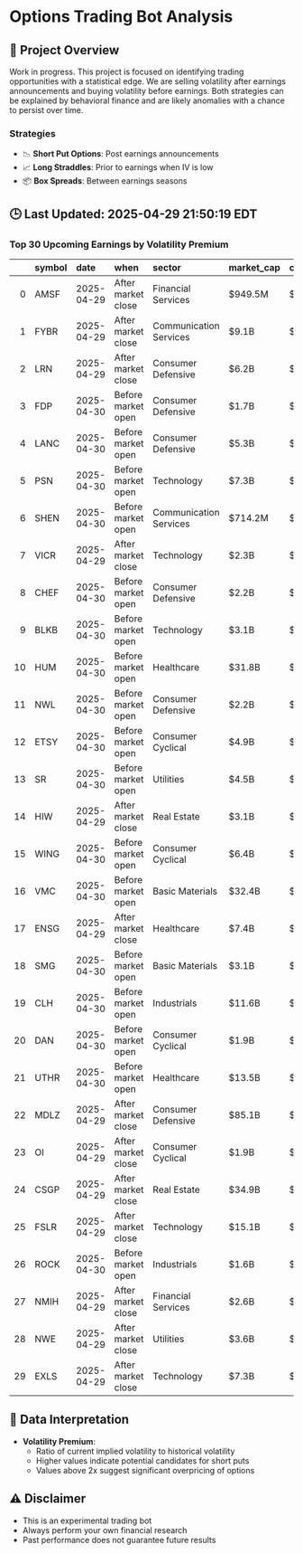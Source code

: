 # Options Trading Bot Analysis

## 🚀 Project Overview
Work in progress. This project is focused on identifying trading opportunities with a statistical edge.
We are selling volatility after earnings announcements and buying volatility before earnings.
Both strategies can be explained by behavioral finance and are likely anomalies with a chance to persist over time.

### Strategies
- 📉 **Short Put Options**: Post earnings announcements
- 📈 **Long Straddles**: Prior to earnings when IV is low
- 📦 **Box Spreads**: Between earnings seasons

## 🕒 Last Updated: 2025-04-29 21:50:19 EDT

### Top 30 Upcoming Earnings by Volatility Premium

|    | symbol   | date       | when               | sector                 | market_cap   | close   | hv_current   | iv_current   | vol_premium   |
|---:|:---------|:-----------|:-------------------|:-----------------------|:-------------|:--------|:-------------|:-------------|:--------------|
|  0 | AMSF     | 2025-04-29 | After market close | Financial Services     | $949.5M      | $49.02  | 25.07%       | 81.95%       | 3.27x         |
|  1 | FYBR     | 2025-04-29 | After market close | Communication Services | $9.1B        | $36.25  | 5.02%        | 15.30%       | 3.05x         |
|  2 | LRN      | 2025-04-29 | After market close | Consumer Defensive     | $6.2B        | $140.86 | 32.76%       | 61.65%       | 1.88x         |
|  3 | FDP      | 2025-04-30 | Before market open | Consumer Defensive     | $1.7B        | $34.49  | 23.42%       | 38.52%       | 1.64x         |
|  4 | LANC     | 2025-04-30 | Before market open | Consumer Defensive     | $5.3B        | $189.71 | 23.74%       | 36.37%       | 1.53x         |
|  5 | PSN      | 2025-04-30 | Before market open | Technology             | $7.3B        | $68.32  | 36.44%       | 52.79%       | 1.45x         |
|  6 | SHEN     | 2025-04-30 | Before market open | Communication Services | $714.2M      | $12.83  | 34.47%       | 48.94%       | 1.42x         |
|  7 | VICR     | 2025-04-29 | After market close | Technology             | $2.3B        | $51.53  | 66.82%       | 87.21%       | 1.31x         |
|  8 | CHEF     | 2025-04-30 | Before market open | Consumer Defensive     | $2.2B        | $53.08  | 39.31%       | 50.45%       | 1.28x         |
|  9 | BLKB     | 2025-04-30 | Before market open | Technology             | $3.1B        | $63.85  | 27.21%       | 32.83%       | 1.21x         |
| 10 | HUM      | 2025-04-30 | Before market open | Healthcare             | $31.8B       | $263.20 | 53.18%       | 63.93%       | 1.20x         |
| 11 | NWL      | 2025-04-30 | Before market open | Consumer Defensive     | $2.2B        | $5.11   | 81.00%       | 96.93%       | 1.20x         |
| 12 | ETSY     | 2025-04-30 | Before market open | Consumer Cyclical      | $4.9B        | $45.88  | 50.57%       | 59.05%       | 1.17x         |
| 13 | SR       | 2025-04-30 | Before market open | Utilities              | $4.5B        | $77.39  | 19.09%       | 22.28%       | 1.17x         |
| 14 | HIW      | 2025-04-29 | After market close | Real Estate            | $3.1B        | $28.41  | 38.09%       | 43.91%       | 1.15x         |
| 15 | WING     | 2025-04-30 | Before market open | Consumer Cyclical      | $6.4B        | $224.67 | 53.59%       | 60.31%       | 1.13x         |
| 16 | VMC      | 2025-04-30 | Before market open | Basic Materials        | $32.4B       | $245.39 | 31.14%       | 34.52%       | 1.11x         |
| 17 | ENSG     | 2025-04-29 | After market close | Healthcare             | $7.4B        | $127.07 | 32.74%       | 35.71%       | 1.09x         |
| 18 | SMG      | 2025-04-30 | Before market open | Basic Materials        | $3.1B        | $53.72  | 56.90%       | 61.94%       | 1.09x         |
| 19 | CLH      | 2025-04-30 | Before market open | Industrials            | $11.6B       | $212.63 | 36.52%       | 39.69%       | 1.09x         |
| 20 | DAN      | 2025-04-30 | Before market open | Consumer Cyclical      | $1.9B        | $12.90  | 82.26%       | 89.00%       | 1.08x         |
| 21 | UTHR     | 2025-04-30 | Before market open | Healthcare             | $13.5B       | $297.04 | 37.15%       | 40.10%       | 1.08x         |
| 22 | MDLZ     | 2025-04-29 | After market close | Consumer Defensive     | $85.1B       | $65.10  | 24.90%       | 26.69%       | 1.07x         |
| 23 | OI       | 2025-04-29 | After market close | Consumer Cyclical      | $1.9B        | $11.97  | 53.62%       | 56.73%       | 1.06x         |
| 24 | CSGP     | 2025-04-29 | After market close | Real Estate            | $34.9B       | $81.74  | 42.59%       | 43.94%       | 1.03x         |
| 25 | FSLR     | 2025-04-29 | After market close | Technology             | $15.1B       | $140.73 | 64.05%       | 64.88%       | 1.01x         |
| 26 | ROCK     | 2025-04-30 | Before market open | Industrials            | $1.6B        | $52.59  | 53.06%       | 53.31%       | 1.00x         |
| 27 | NMIH     | 2025-04-29 | After market close | Financial Services     | $2.6B        | $33.47  | 34.00%       | 33.84%       | 1.00x         |
| 28 | NWE      | 2025-04-29 | After market close | Utilities              | $3.6B        | $58.80  | 21.30%       | 20.74%       | 0.97x         |
| 29 | EXLS     | 2025-04-29 | After market close | Technology             | $7.3B        | $44.46  | 38.92%       | 36.79%       | 0.95x         |

## 📝 Data Interpretation

- **Volatility Premium**: 
  - Ratio of current implied volatility to historical volatility
  - Higher values indicate potential candidates for short puts
  - Values above 2x suggest significant overpricing of options

## ⚠️ Disclaimer
- This is an experimental trading bot
- Always perform your own financial research
- Past performance does not guarantee future results

